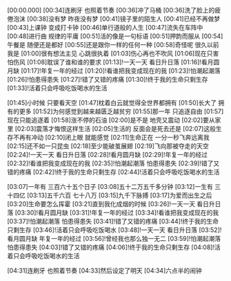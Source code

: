 [00:00.000]
[00:34]连刷牙 也照着节奏
[00:36]冲了马桶
[00:36]洗了脸上的疲倦泡沫
[00:38]没有梦 昨夜没有梦
[00:41]镜子里的陌生人
[00:41]已经不再做梦
[00:43]上课钟 变成打卡钟
[00:46]单行道般的人生
[00:47]流失在车阵中
[00:48]进行曲 规律的平庸
[00:51]活的像是一句标语
[00:51]押韵而服从
[00:54]午餐是 随便还是都好
[00:55]还是跟你一样的任何一种
[00:58]奇怪呢 很久以前 我是
[01:00]很有想法主见 心跳很执着
[01:03]伤心再也不吹风
[01:06]现在只害怕伤风
[01:08]耽误了谁和谁的要求
[01:13]!一天一天 看日升日落
[01:16]!看月圆月缺
[01:17]!年复一年的经过
[01:20]!看谁把我变成现在的我
[01:23]!怕潮起潮落
[01:26]!怕患得患失
[01:27]!错了又错的疼痛
[01:30]!终于我的生命只剩生存
[01:33]!活着只会呼吸吃饭喝水的生活

[01:45]小时候 只要看天空
[01:47]枕着白云就觉得全世界都拥有
[01:50]长大了 拥有的更多
[01:52]为何感觉到越来越匮乏越贫穷
[01:55]那一年 只追逐自由
[01:57]现在只能追逐着
[01:58]涨不停的石油
[02:00]是不是 地壳又震动
[02:02]要从家里
[02:03]震落才悔恨这样生活
[02:05]生活的 反面会是死去还是
[02:07]这般生存不再有冲动
[02:10]闭上眼 就能感觉
[02:11]生命正在 一分一秒飞奔远离我
[02:15]还不如一只昆虫
[02:18]至少能破茧展翅
[02:19]飞向那被夺走的天空
[02:24]!一天一天 看日升日落
[02:28]!看月圆月缺
[02:29]!年复一年的经过
[02:32]!看谁把我变成现在的我
[02:35]!怕潮起潮落 怕患得患失
[02:39]!错了又错的疼痛
[02:42]!终于我的生命只剩生存
[02:44]!活着只会呼吸吃饭喝水的生活

[03:07]一年有 三百六十五个日子
[03:08]五十二万五千多分钟
[03:12]一生有 三十四亿
[03:13]五千六百 七十八万
[03:15]九千下脉搏
[03:17]为爱而出生之后
[03:20]生命要怎么挥霍
[03:21]直到我化成烟的时候
[03:26]!一天一天 看日升日落
[03:30]!看月圆月缺
[03:31]!年复一年的经过
[03:34]!看谁把我变成现在的我
[03:37]!怕潮起潮落 怕患得患失
[03:41]!错了又错的疼痛
[03:44]!终于我的生命只剩生存
[03:46]!活着只会呼吸吃饭喝水
[03:48]!一天一天 看日升日落
[03:52]!看月圆月缺 年复一年的经过
[03:56]!曾经我也那么独一无二
[03:59]!怕潮起潮落 怕患得患失
[04:03]!错了又错的疼痛
[04:06]!终于我的生命只剩生存
[04:08]!活着只会呼吸吃饭喝水的生活

[04:31]连刷牙 也照着节奏
[04:33]然后设定了明天
[04:34]六点半的闹钟